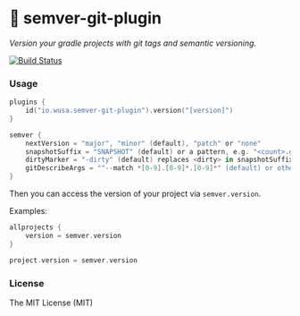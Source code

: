 # :ghost: __semver-git-plugin__
*Version your gradle projects with git tags and semantic versioning.*

[![Build Status](https://travis-ci.com/ilovemilk/semver-git-plugin.svg)](https://travis-ci.com/ilovemilk/semver-git-plugin)

### Usage

```kotlin
plugins {
    id("io.wusa.semver-git-plugin").version("[version]")
}

semver {
    nextVersion = "major", "minor" (default), "patch" or "none"
    snapshotSuffix = "SNAPSHOT" (default) or a pattern, e.g. "<count>.g<sha><dirty>-SNAPSHOT"
    dirtyMarker = "-dirty" (default) replaces <dirty> in snapshotSuffix
    gitDescribeArgs = ""--match *[0-9].[0-9]*.[0-9]*" (default) or other arguments for git describe.
}
```

Then you can access the version of your project via `semver.version`.

Examples:

```kotlin
allprojects {
    version = semver.version
}
```

```kotlin
project.version = semver.version
```

####

### License

The MIT License (MIT)


